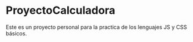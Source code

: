# ProyectoCalculadora
Este es un proyecto personal para la practica de los lenguajes JS y CSS básicos.
